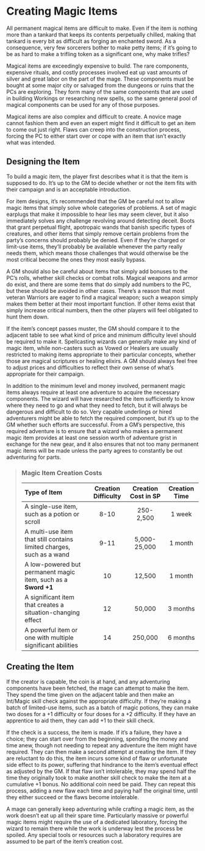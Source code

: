 # Creating Magic Items

All permanent magical items are difficult to make. Even if the item
is nothing more than a tankard that keeps its contents perpetually
chilled, making that tankard is every bit as difficult as forging an
enchanted sword. As a consequence, very few sorcerers bother to
make petty items; if it’s going to be as hard to make a trifling token
as a significant one, why make trifles?

Magical items are exceedingly expensive to build. The rare components, expensive rituals, and costly processes involved eat up vast
amounts of silver and great labor on the part of the mage. These
components must be bought at some major city or salvaged from the
dungeons or ruins that the PCs are exploring. They form many of the
same components that are used in building Workings or researching
new spells, so the same general pool of magical components can be
used for any of those purposes.

Magical items are also complex and difficult to create. A novice
mage cannot fashion them and even an expert might find it difficult to
get an item to come out just right. Flaws can creep into the construction
process, forcing the PC to either start over or cope with an item that
isn’t exactly what was intended.

## Designing the Item

To build a magic item, the player first describes what it is that the item
is supposed to do. It’s up to the GM to decide whether or not the item
fits with their campaign and is an acceptable introduction.

For item designs, it’s recommended that the GM be careful not to
allow magic items that simply solve whole categories of problems. A
set of magic earplugs that make it impossible to hear lies may seem
clever, but it also immediately solves any challenge revolving around
detecting deceit. Boots that grant perpetual flight, apotropaic wands
that banish specific types of creatures, and other items that simply
remove certain problems from the party’s concerns should probably
be denied. Even if they’re charged or limit-use items, they’ll probably
be available whenever the party really needs them, which means
those challenges that would otherwise be the most critical become
the ones they most easily bypass.

A GM should also be careful about items that simply add bonuses to the PC’s rolls, whether skill checks or combat rolls. Magical
weapons and armor do exist, and there are some items that do simply
add numbers to the PC, but these should be avoided in other cases. There’s a reason that most veteran Warriors are eager to find a
magical weapon; such a weapon simply makes them better at their
most important function. If other items exist that simply increase critical
numbers, then the other players will feel obligated to hunt them down.

If the item’s concept passes muster, the GM should compare it to
the adjacent table to see what kind of price and minimum difficulty
level should be required to make it. Spellcasting wizards can generally make any kind of magic item, while non-casters such as Vowed
or Healers are usually restricted to making items appropriate to their
particular concepts, whether those are magical scriptures or healing
elixirs. A GM should always feel free to adjust prices and difficulties
to reflect their own sense of what’s appropriate for their campaign.

In addition to the minimum level and money involved, permanent
magic items always require at least one adventure to acquire the
necessary components. The wizard will have researched the item sufficiently to know where they need to go and what they need to fetch,
but it will always be dangerous and difficult to do so. Very capable
underlings or hired adventurers might be able to fetch the required
component, but it’s up to the GM whether such efforts are successful.
From a GM’s perspective, this required adventure is to ensure that
a wizard who makes a permanent magic item provides at least one
session worth of adventure grist in exchange for the new gear, and it
also ensures that not too many permanent magic items will be made
unless the party agrees to constantly be out adventuring for parts.

<blockquote class="table">

### Magic Item Creation Costs

| Type of Item                                                         | Creation Difficulty | Creation Cost in SP | Creation Time |
| :------------------------------------------------------------------- | :-----------------: | :-----------------: | :-----------: |
| A single-use item, such as a potion or scroll                        |        8-10         |      250-2,500      |    1 week     |
| A multi-use item that still contains limited charges, such as a wand |        9-11         |    5,000-25,000     |    1 month    |
| A low-powered but permanent magic item, such as a **Sword +1**       |         10          |       12,500        |    1 month    |
| A significant item that creates a situation-changing effect          |         12          |       50,000        |   3 months    |
| A powerful item or one with multiple significant abilities           |         14          |       250,000       |   6 months    |

</blockquote>

## Creating the Item

If the creator is capable, the coin is at hand, and any adventuring
components have been fetched, the mage can attempt to make the
item. They spend the time given on the adjacent table and then make
an Int/Magic skill check against the appropriate difficulty. If they’re
making a batch of limited-use items, such as a batch of magic potions,
they can make two doses for a +1 difficulty or four doses for a +2
difficulty. If they have an apprentice to aid them, they can add +1
to their skill check.

If the check is a success, the item is made. If it’s a failure, they have
a choice; they can start over from the beginning, spending the money
and time anew, though not needing to repeat any adventure the item
might have required. They can then make a second attempt at creating
the item. If they are reluctant to do this, the item incurs some kind of
flaw or unfortunate side effect to its power, suffering that hindrance
to the item’s eventual effect as adjusted by the GM. If that flaw isn’t
intolerable, they may spend half the time they originally took to make
another skill check to make the item at a cumulative +1 bonus. No
additional coin need be paid. They can repeat this process, adding
a new flaw each time and paying half the original time, until they
either succeed or the flaws become intolerable.

A mage can generally keep adventuring while crafting a magic
item, as the work doesn’t eat up all their spare time. Particularly massive or powerful magic items might require the use of a dedicated
laboratory, forcing the wizard to remain there while the work is underway lest the process be spoiled. Any special tools or resources such a
laboratory requires are assumed to be part of the item’s creation cost.
